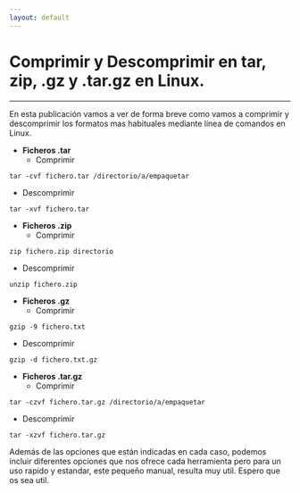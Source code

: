 ```yaml
---
layout: default
---
```


# [](#header-1)Comprimir y Descomprimir en tar, zip, .gz y .tar.gz en Linux.
***

En esta publicación vamos a ver de forma breve como vamos a comprimir y descomprimir los formatos mas habituales mediante línea de comandos en Linux.

- **Ficheros .tar**
  - Comprimir
```
tar -cvf fichero.tar /directorio/a/empaquetar
```
  - Descomprimir
```
tar -xvf fichero.tar
```


- **Ficheros .zip**
  - Comprimir
```
zip fichero.zip directorio
```
  - Descomprimir
```
unzip fichero.zip
```


- **Ficheros .gz**
  - Comprimir
```
gzip -9 fichero.txt
```
  - Descomprimir
```
gzip -d fichero.txt.gz
```


- **Ficheros .tar.gz**
  - Comprimir
```
tar -czvf fichero.tar.gz /directorio/a/empaquetar
```
  - Descomprimir
```
tar -xzvf fichero.tar.gz
```


Además de las opciones que están indicadas en cada caso, podemos incluir diferentes opciones que nos ofrece cada herramienta pero para un uso rapido y estandar, este pequeño manual, resulta muy util.
Espero que os sea util.
